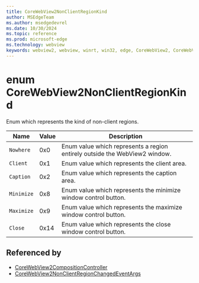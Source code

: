 ```yaml
---
title: CoreWebView2NonClientRegionKind
author: MSEdgeTeam
ms.author: msedgedevrel
ms.date: 10/30/2024
ms.topic: reference
ms.prod: microsoft-edge
ms.technology: webview
keywords: webview2, webview, winrt, win32, edge, CoreWebView2, CoreWebView2Controller, browser control, edge html, CoreWebView2NonClientRegionKind
---
```


# enum CoreWebView2NonClientRegionKind

Enum which represents the kind of non-client regions.

| Name |  Value | Description |
|--|--|--|
|`Nowhere` | 0x0  |  Enum value which represents a region entirely outside the WebView2 window.|
|`Client` | 0x1  |  Enum value which represents the client area.|
|`Caption` | 0x2  |  Enum value which represents the caption area.|
|`Minimize` | 0x8  |  Enum value which represents the minimize window control button.|
|`Maximize` | 0x9  |  Enum value which represents the maximize window control button.|
|`Close` | 0x14  |  Enum value which represents the close window control button.|


## Referenced by

- [CoreWebView2CompositionController](corewebview2compositioncontroller.md)
- [CoreWebView2NonClientRegionChangedEventArgs](corewebview2nonclientregionchangedeventargs.md)
